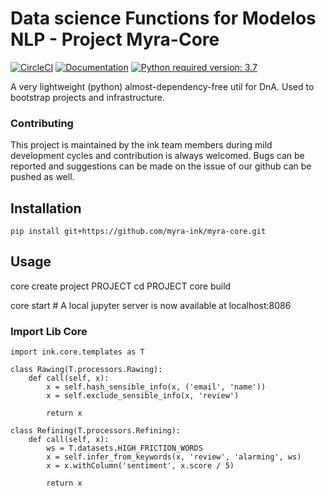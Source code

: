 # Data science Functions for Modelos NLP - Project Myra-Core

[![CircleCI](https://circleci.com/gh/dextra/dna-core.svg?style=shield&circle-token=416684ff946282695aa8a56d1cf9cbae51fe7b96)](https://app.circleci.com/pipelines/github/myra-ink)
[![Documentation](https://img.shields.io/badge/docs-0.5.0-orange.svg?style=flat-square)](https://github.com/myra-ink/myra-core)
[![Python required version: 3.7](https://img.shields.io/badge/python-3.7-blue.svg?style=flat-square)](https://www.python.org/downloads/release/python-370)

A very lightweight (python) almost-dependency-free util for DnA.
Used to bootstrap projects and infrastructure.

### Contributing

This project is maintained by the ink team members during mild development cycles and contribution is always welcomed. Bugs can be reported and suggestions can be made on the issue of our github can be pushed as well.

## Installation

```shell
pip install git+https://github.com/myra-ink/myra-core.git
```

## Usage

core create project PROJECT
cd PROJECT
core build

core start  # A local jupyter server is now
available at localhost:8086

### Import Lib Core

```shell
import ink.core.templates as T

class Rawing(T.processors.Rawing):
    def call(self, x):
        x = self.hash_sensible_info(x, ('email', 'name'))
        x = self.exclude_sensible_info(x, 'review')

        return x

class Refining(T.processors.Refining):
    def call(self, x):
        ws = T.datasets.HIGH_FRICTION_WORDS
        x = self.infer_from_keywords(x, 'review', 'alarming', ws)
        x = x.withColumn('sentiment', x.score / 5)

        return x
```
